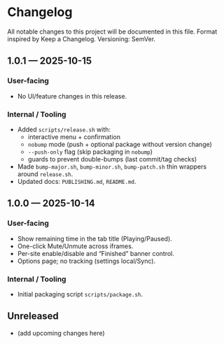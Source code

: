 # Changelog
All notable changes to this project will be documented in this file.
Format inspired by Keep a Changelog. Versioning: SemVer.

## 1.0.1 — 2025-10-15
### User-facing
- No UI/feature changes in this release.

### Internal / Tooling
- Added `scripts/release.sh` with:
  - interactive menu + confirmation
  - `nobump` mode (push + optional package without version change)
  - `--push-only` flag (skip packaging in `nobump`)
  - guards to prevent double-bumps (last commit/tag checks)
- Made `bump-major.sh`, `bump-minor.sh`, `bump-patch.sh` thin wrappers around `release.sh`.
- Updated docs: `PUBLISHING.md`, `README.md`.

## 1.0.0 — 2025-10-14
### User-facing
- Show remaining time in the tab title (Playing/Paused).
- One-click Mute/Unmute across iframes.
- Per-site enable/disable and “Finished” banner control.
- Options page; no tracking (settings local/Sync).

### Internal / Tooling
- Initial packaging script `scripts/package.sh`.

## Unreleased
- (add upcoming changes here)
